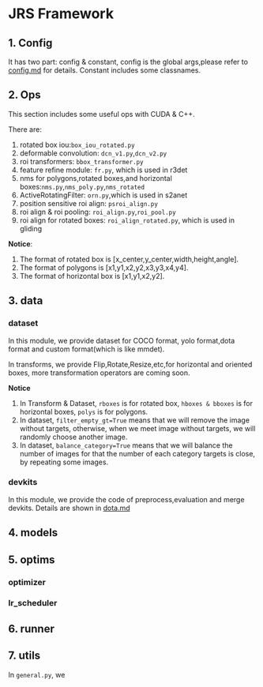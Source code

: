 # JRS Framework
## 1. Config
It has two part: config & constant, config is the global args,please refer to [config.md](config.md) for details. Constant includes some classnames.

## 2. Ops
This section includes some useful ops with CUDA & C++.

There are:
1. rotated box iou:```box_iou_rotated.py```
2. deformable convolution: ```dcn_v1.py```,```dcn_v2.py```
3. roi transformers: ```bbox_transformer.py```
4. feature refine module: ```fr.py```, which is used in r3det
5. nms for polygons,rotated boxes,and horizontal boxes:```nms.py```,```nms_poly.py```,```nms_rotated```
6. ActiveRotatingFilter: ```orn.py```,which is used in s2anet
7. position sensitive roi align: ```psroi_align.py```
8. roi align & roi pooling: ```roi_align.py```,```roi_pool.py```
9. roi align for rotated boxes: ```roi_align_rotated.py```, which is used in gliding

**Notice**:
1. The format of rotated box is [x_center,y_center,width,height,angle].
2. The format of polygons is [x1,y1,x2,y2,x3,y3,x4,y4].
3. The format of horizontal box is [x1,y1,x2,y2].

## 3. data
### dataset
In this module, we provide dataset for COCO format, yolo format,dota format and custom format(which is like mmdet).

In transforms, we provide Flip,Rotate,Resize,etc,for horizontal and oriented boxes, more transformation operators are coming soon.

**Notice**
1. In Transform & Dataset, ```rboxes``` is for rotated box, ```hboxes & bboxes``` is for horizontal boxes, ```polys``` is for polygons.
2. In dataset, ```filter_empty_gt=True``` means that we will remove the image without targets, otherwise, when we meet image without targets, we will randomly choose another image.
3. In dataset, ```balance_category=True``` means that we will balance the number of images for that the number of each category targets is close, by repeating some images. 
### devkits
In this module, we provide the code of preprocess,evaluation and merge devkits. 
Details are shown in [dota.md](dota.md)

## 4. models

## 5. optims
### optimizer

### lr_scheduler

## 6. runner

## 7. utils
In ```general.py```, we 


